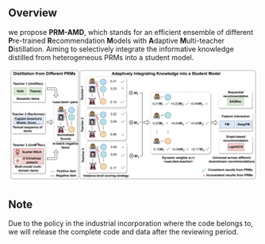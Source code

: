 ## Overview

we propose **PRM-AMD**, which stands for an efficient ensemble of different **P**re-trained **R**ecommendation **M**odels with **A**daptive **M**ulti-teacher **D**istillation. Aiming to selectively integrate the informative knowledge distilled from heterogeneous PRMs into a student model.


![](asset/model.png)

## Note
Due to the policy in the industrial incorporation where the code belongs to, we will release the complete code and data after the reviewing period.

